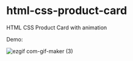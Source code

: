 # html-css-product-card

HTML CSS Product Card with animation

Demo: 

![ezgif com-gif-maker (3)](https://user-images.githubusercontent.com/97748602/171166590-0f108c1e-8882-48b0-947a-e47a90282493.gif)
